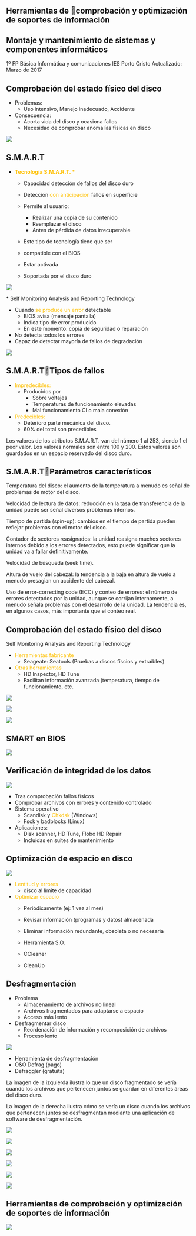 ## Herramientas de comprobación y optimización de soportes de información

## Montaje y mantenimiento de sistemas y componentes informáticos
1º FP Básica Informática y comunicaciones
IES Porto Cristo
Actualizado: Marzo de 2017

## Comprobación del estado físico del disco

* Problemas:
  * Uso intensivo\, Manejo inadecuado\, Accidente
* Consecuencia:
  * Acorta vida del disco y ocasiona fallos
  * Necesidad de comprobar anomalías físicas en disco

![](img%5C5%20Herramientas%20de%20comprobaci%C3%B3n%20y%20optimizaci%C3%B3n%20de%20soportes%20de%20info0.jpg)

## S.M.A.R.T

* <span style="color:#FFC000"> __Tecnología S\.M\.A\.R\.T\. \*__ </span>
  * Capacidad detección de fallos del disco duro
  * Detección  <span style="color:#FFC000">con anticipación </span> fallos en superficie
  * Permite al usuario:
    * Realizar una copia de su contenido
    * Reemplazar el disco
    * Antes de pérdida de datos irrecuperable

  * Este tipo de tecnología tiene que ser
  * compatible con el BIOS
  * Estar activada
  * Soportada por el disco duro

![](img%5C5%20Herramientas%20de%20comprobaci%C3%B3n%20y%20optimizaci%C3%B3n%20de%20soportes%20de%20info1.jpg)

\* Self Monitoring Analysis and Reporting Technology

* Cuando  <span style="color:#FFC000">se produce un error </span> detectable
  * BIOS avisa \(mensaje pantalla\)
  * Indica tipo de error producido
  * En este momento: copia de seguridad o reparación
* No detecta todos los errores
* Capaz de detectar mayoría de fallos de degradación

![](img%5C5%20Herramientas%20de%20comprobaci%C3%B3n%20y%20optimizaci%C3%B3n%20de%20soportes%20de%20info2.jpg)

## S.M.A.R.TTipos de fallos

* <span style="color:#FFC000">Impredecibles: </span>
  * Producidos por
    * Sobre voltajes
    * Temperaturas de funcionamiento elevadas
    * Mal funcionamiento CI o mala conexión
* <span style="color:#FFC000">Predecibles: </span>
  * Deterioro parte mecánica del disco\.
  * 60% del total son precedibles

Los valores de los atributos S\.M\.A\.R\.T\. van del número 1 al 253\, siendo 1 el peor valor\. Los valores normales son entre 100 y 200\. Estos valores son guardados en un espacio reservado del disco duro\.\.

## S.M.A.R.TParámetros característicos

Temperatura del disco: el aumento de la temperatura a menudo es señal de problemas de motor del disco\.

Velocidad de lectura de datos: reducción en la tasa de transferencia de la unidad puede ser señal diversos problemas internos\.

Tiempo de partida \(spin\-up\): cambios en el tiempo de partida pueden reflejar problemas con el motor del disco\.

Contador de sectores reasignados: la unidad reasigna muchos sectores internos debido a los errores detectados\, esto puede significar que la unidad va a fallar definitivamente\.

Velocidad de búsqueda \(seek time\)\.

Altura de vuelo del cabezal: la tendencia a la baja en altura de vuelo a menudo presagian un accidente del cabezal\.

Uso de error\-correcting code \(ECC\) y conteo de errores: el número de errores detectados por la unidad\, aunque se corrijan internamente\, a menudo señala problemas con el desarrollo de la unidad\. La tendencia es\, en algunos casos\, más importante que el conteo real\.

## Comprobación del estado físico del disco

Self Monitoring Analysis and Reporting Technology

* <span style="color:#FFC000">Herramientas fabricante</span>
  * Seageate: Seatools \(Pruebas a discos físcios y extraíbles\)
* <span style="color:#FFC000">Otras herramientas</span>
  * HD Inspector\, HD Tune
  * Facilitan información avanzada \(temperatura\, tiempo de funcionamiento\, etc\.

![](img%5C5%20Herramientas%20de%20comprobaci%C3%B3n%20y%20optimizaci%C3%B3n%20de%20soportes%20de%20info3.jpg)

![](img%5C5%20Herramientas%20de%20comprobaci%C3%B3n%20y%20optimizaci%C3%B3n%20de%20soportes%20de%20info4.png)

![](img%5C5%20Herramientas%20de%20comprobaci%C3%B3n%20y%20optimizaci%C3%B3n%20de%20soportes%20de%20info5.png)

## SMART en BIOS

![](img%5C5%20Herramientas%20de%20comprobaci%C3%B3n%20y%20optimizaci%C3%B3n%20de%20soportes%20de%20info6.jpg)

## Verificación de integridad de los datos

![](img%5C5%20Herramientas%20de%20comprobaci%C3%B3n%20y%20optimizaci%C3%B3n%20de%20soportes%20de%20info7.png)

* Tras comprobación fallos físicos
* Comprobar archivos con errores y contenido controlado
* Sistema operativo
  * Scandisk y  <span style="color:#FFC000">Chkdsk</span>  \(Windows\)
  * Fsck y badblocks \(Linux\)
* Aplicaciones:
  * Disk scanner\, HD Tune\, Flobo HD Repair
  * Incluídas en suites de mantenimiento

## Optimización de espacio en disco

![](img%5C5%20Herramientas%20de%20comprobaci%C3%B3n%20y%20optimizaci%C3%B3n%20de%20soportes%20de%20info8.jpg)

* <span style="color:#FFC000">Lentitud y errores</span>
  * disco al límite de capacidad
* <span style="color:#FFC000">Optimizar espacio</span>
  * Periódicamente \(ej: 1 vez al mes\)
  * Revisar información \(programas y datos\) almacenada
  * Eliminar información redundante\, obsoleta o no necesaria

  * Herramienta S\.O\.
  * CCleaner
  * CleanUp

## Desfragmentación

* Problema
  * Almacenamiento de archivos no lineal
  * Archivos fragmentados para adaptarse a espacio
  * Acceso más lento
* Desfragmentar disco
  * Reordenación de información y recomposición de archivos
  * Proceso lento

![](img%5C5%20Herramientas%20de%20comprobaci%C3%B3n%20y%20optimizaci%C3%B3n%20de%20soportes%20de%20info9.jpg)

  * Herramienta de desfragmentación
  * O&O Defrag \(pago\)
  * Defraggler \(gratuita\)

La imagen de la izquierda ilustra lo que un disco fragmentado se vería cuando los archivos que pertenecen juntos se guardan en diferentes áreas del disco duro\.

La imagen de la derecha ilustra cómo se vería un disco cuando los archivos que pertenecen juntos se desfragmentan mediante una aplicación de software de desfragmentación\.

![](img%5C5%20Herramientas%20de%20comprobaci%C3%B3n%20y%20optimizaci%C3%B3n%20de%20soportes%20de%20info10.png)

![](img%5C5%20Herramientas%20de%20comprobaci%C3%B3n%20y%20optimizaci%C3%B3n%20de%20soportes%20de%20info11.png)

![](img%5C5%20Herramientas%20de%20comprobaci%C3%B3n%20y%20optimizaci%C3%B3n%20de%20soportes%20de%20info12.png)

![](img%5C5%20Herramientas%20de%20comprobaci%C3%B3n%20y%20optimizaci%C3%B3n%20de%20soportes%20de%20info13.png)

![](img%5C5%20Herramientas%20de%20comprobaci%C3%B3n%20y%20optimizaci%C3%B3n%20de%20soportes%20de%20info14.png)

![](img%5C5%20Herramientas%20de%20comprobaci%C3%B3n%20y%20optimizaci%C3%B3n%20de%20soportes%20de%20info15.png)

## Herramientas de comprobación y optimización de soportes de información

![](img%5C5%20Herramientas%20de%20comprobaci%C3%B3n%20y%20optimizaci%C3%B3n%20de%20soportes%20de%20info16.png)


